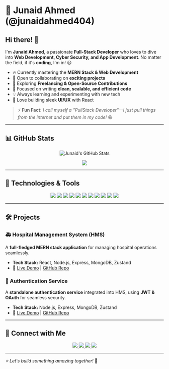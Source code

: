 # 🚀 Junaid Ahmed (@junaidahmed404)  

## Hi there! 👋  

I'm **Junaid Ahmed**, a passionate **Full-Stack Developer** who loves to dive into **Web Development, Cyber Security, and App Development**. No matter the field, if it's **coding**, I'm in! 😃  

- 🔥 Currently mastering the **MERN Stack & Web Development**  
- 🤝 Open to collaborating on **exciting projects**  
- 📌 Exploring **Freelancing & Open-Source Contributions**  
- 🎯 Focused on writing **clean, scalable, and efficient code**  
- 💡 Always learning and experimenting with new tech  
- 🎨 Love building sleek **UI/UX** with React  

> ⚡ **Fun Fact:** *I call myself a "PullStack Developer"—I just pull things from the internet and put them in my code!* 😆  

---

## 📊 GitHub Stats  

<p align="center">
  <img src="https://github-readme-stats.vercel.app/api?username=junaidahmed404&show_icons=true&theme=radical" alt="Junaid's GitHub Stats" />
</p>


<p align="center">
  <img src="https://github-readme-streak-stats.herokuapp.com/?user=junaidahmed404&theme=radical" />
</p>


---

## 🚀 Technologies & Tools  

<p align="center">
  <img src="https://img.shields.io/badge/JavaScript-F7DF1E?style=flat&logo=javascript&logoColor=black" />
  <img src="https://img.shields.io/badge/TypeScript-3178C6?style=flat&logo=typescript&logoColor=white" />
  <img src="https://img.shields.io/badge/Node.js-43853D?style=flat&logo=node.js&logoColor=white" />
  <img src="https://img.shields.io/badge/Express.js-000000?style=flat&logo=express&logoColor=white" />
  <img src="https://img.shields.io/badge/React-61DAFB?style=flat&logo=react&logoColor=black" />
  <img src="https://img.shields.io/badge/Next.js-000000?style=flat&logo=nextdotjs&logoColor=white" />
  <img src="https://img.shields.io/badge/MongoDB-4EA94B?style=flat&logo=mongodb&logoColor=white" />
  <img src="https://img.shields.io/badge/Firebase-FFCA28?style=flat&logo=firebase&logoColor=black" />
  <img src="https://img.shields.io/badge/Tailwind%20CSS-38B2AC?style=flat&logo=tailwind-css&logoColor=white" />
  <img src="https://img.shields.io/badge/Git-F05032?style=flat&logo=git&logoColor=white" />
  <img src="https://img.shields.io/badge/GitHub-181717?style=flat&logo=github&logoColor=white" />
</p>

---

## 🛠️ Projects  

### 🚑 Hospital Management System (HMS)  
A **full-fledged MERN stack application** for managing hospital operations seamlessly.  
- **Tech Stack:** React, Node.js, Express, MongoDB, Zustand  
- 🔗 [Live Demo](#) | [GitHub Repo](#)  

### 🌟 Authentication Service  
A **standalone authentication service** integrated into HMS, using **JWT & OAuth** for seamless security.  
- **Tech Stack:** Node.js, Express, MongoDB, Zustand  
- 🔗 [Live Demo](https://junaidahmed404.github.io/Private_Repo_Notice/) | [GitHub Repo](https://github.com/junaidahmed404/auth-service)  

---

## 🔗 Connect with Me  

<p align="center">
  <a href="https://www.linkedin.com/in/junaidahmed404/">
    <img src="https://img.shields.io/badge/LinkedIn-0077B5?style=flat&logo=linkedin&logoColor=white" />
  </a>
  <a href="https://x.com/junaidahmed_98">
    <img src="https://img.shields.io/badge/Twitter-1DA1F2?style=flat&logo=twitter&logoColor=white" />
  </a>
  <a href="mailto:bhattijunaidahmed404@gmail.com">
    <img src="https://img.shields.io/badge/Email-D14836?style=flat&logo=gmail&logoColor=white" />
  </a>
  <a href="https://github.com/junaidahmed404">
    <img src="https://img.shields.io/badge/GitHub-181717?style=flat&logo=github&logoColor=white" />
  </a>
</p>

---

_⭐ Let's build something amazing together!_ 🚀  
